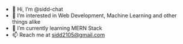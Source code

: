 - 👋 Hi, I’m @sidd-chat
- 👀 I’m interested in Web Development, Machine Learning and other things alike
- 🌱 I’m currently learning MERN Stack
- 📫 Reach me at sidd2105@gmail.com

<!---
sidd-chat/sidd-chat is a ✨ special ✨ repository because its `README.md` (this file) appears on your GitHub profile.
You can click the Preview link to take a look at your changes.
--->
